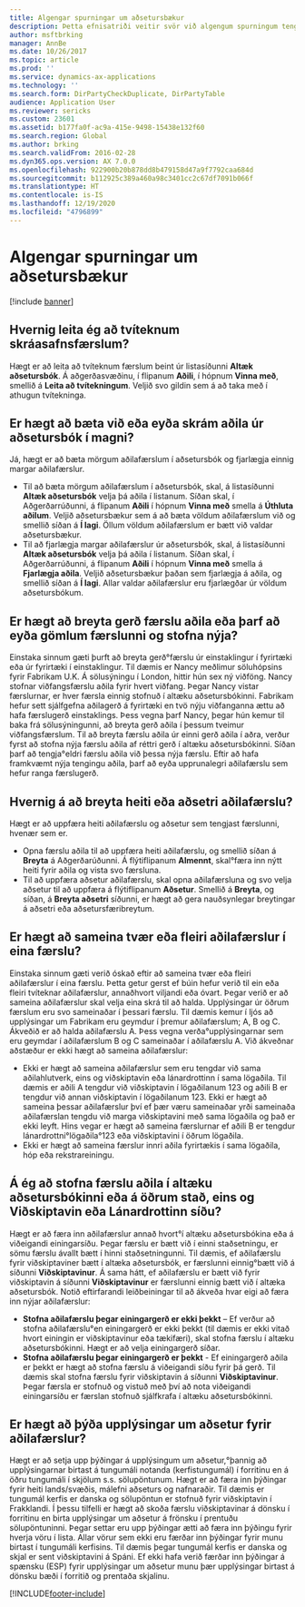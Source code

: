 ```yaml
---
title: Algengar spurningar um aðsetursbækur
description: Þetta efnisatriði veitir svör við algengum spurningum tengdum aðsetursbókum.
author: msftbrking
manager: AnnBe
ms.date: 10/26/2017
ms.topic: article
ms.prod: ''
ms.service: dynamics-ax-applications
ms.technology: ''
ms.search.form: DirPartyCheckDuplicate, DirPartyTable
audience: Application User
ms.reviewer: sericks
ms.custom: 23601
ms.assetid: b177fa0f-ac9a-415e-9498-15438e132f60
ms.search.region: Global
ms.author: brking
ms.search.validFrom: 2016-02-28
ms.dyn365.ops.version: AX 7.0.0
ms.openlocfilehash: 922900b20b878dd8b479158d47a9f7792caa684d
ms.sourcegitcommit: b112925c389a460a98c3401cc2c67df7091b066f
ms.translationtype: HT
ms.contentlocale: is-IS
ms.lasthandoff: 12/19/2020
ms.locfileid: "4796899"
---
```

# <a name="address-books-faq"></a>Algengar spurningar um aðsetursbækur

[!include [banner](../includes/banner.md)]

## <a name="how-do-i-check-for-duplicate-records"></a>Hvernig leita ég að tvíteknum skráasafnsfærslum?

Hægt er að leita að tvíteknum færslum beint úr listasíðunni **Altæk aðsetursbók**. Á aðgerðasvæðinu, í flipanum **Aðili**, í hópnum **Vinna með**, smellið á **Leita að tvítekningum**. Veljið svo gildin sem á að taka með í athugun tvítekninga.

## <a name="can-i-bulk-add-or-delete-party-records-from-an-address-book"></a>Er hægt að bæta við eða eyða skrám aðila úr aðsetursbók í magni?

Já, hægt er að bæta mörgum aðilafærslum í aðsetursbók og fjarlægja einnig margar aðilafærslur.

- Til að bæta mörgum aðilafærslum í aðsetursbók, skal, á listasíðunni **Altæk aðsetursbók** velja þá aðila í listanum. Síðan skal, í Aðgerðarrúðunni, á flipanum **Aðili** í hópnum **Vinna með** smella á **Úthluta aðilum**. Veljið aðsetursbækur sem á að bæta völdum aðilafærslum við og smellið síðan á **Í lagi**. Öllum völdum aðilafærslum er bætt við valdar aðsetursbækur.
- Til að fjarlægja margar aðilafærslur úr aðsetursbók, skal, á listasíðunni **Altæk aðsetursbók** velja þá aðila í listanum. Síðan skal, í Aðgerðarrúðunni, á flipanum **Aðili** í hópnum **Vinna með** smella á **Fjarlægja aðila**. Veljið aðsetursbækur þaðan sem fjarlægja á aðila, og smellið síðan á **Í lagi**. Allar valdar aðilafærslur eru fjarlægðar úr völdum aðsetursbókum.

## <a name="can-i-change-the-party-type-of-a-record-or-do-i-have-to-delete-the-old-record-and-create-a-new-one"></a>Er hægt að breyta gerð færslu aðila eða þarf að eyða gömlum færslunni og stofna nýja?

Einstaka sinnum gæti þurft að breyta gerð°færslu úr einstaklingur í fyrirtæki eða úr fyrirtæki í einstaklingur. Til dæmis er Nancy meðlimur söluhópsins fyrir Fabrikam U.K. Á sölusýningu í London, hittir hún sex ný viðföng. Nancy stofnar viðfangsfærslu aðila fyrir hvert viðfang. Þegar Nancy vistar færslurnar, er hver færsla einnig stofnuð í altæku aðsetursbókinni. Fabrikam hefur sett sjálfgefna aðilagerð á fyrirtæki en tvö nýju viðfanganna ættu að hafa færslugerð einstaklings. Þess vegna þarf Nancy, þegar hún kemur til baka frá sölusýningunni, að breyta gerð aðila í þessum tveimur viðfangsfærslum. Til að breyta færslu aðila úr einni gerð aðila í aðra, verður fyrst að stofna nýja færslu aðila af réttri gerð í altæku aðsetursbókinni. Síðan þarf að tengja°eldri færslu aðila við þessa nýja færslu. Eftir að hafa framkvæmt nýja tengingu aðila, þarf að eyða upprunalegri aðilafærslu sem hefur ranga færslugerð.

## <a name="how-do-i-change-the-name-or-address-of-a-party-record"></a>Hvernig á að breyta heiti eða aðsetri aðilafærslu?

Hægt er að uppfæra heiti aðilafærslu og aðsetur sem tengjast færslunni, hvenær sem er.

- Opna færslu aðila til að uppfæra heiti aðilafærslu, og smellið síðan á **Breyta** á Aðgerðarúðunni. Á flýtiflipanum **Almennt**, skal°færa inn nýtt heiti fyrir aðila og vista svo færsluna.
- Til að uppfæra aðsetur aðilafærslu, skal opna aðilafærsluna og svo velja aðsetur til að uppfæra á flýtiflipanum **Aðsetur**. Smellið á **Breyta**, og síðan, á **Breyta aðsetri** síðunni, er hægt að gera nauðsynlegar breytingar á aðsetri eða aðsetursfæribreytum.

## <a name="can-i-merge-two-or-more-party-records-into-one-record"></a>Er hægt að sameina tvær eða fleiri aðilafærslur í eina færslu?

Einstaka sinnum gæti verið óskað eftir að sameina tvær eða fleiri aðilafærslur í eina færslu. Þetta getur gerst ef búin hefur verið til ein eða fleiri tvíteknar aðilafærslur, annaðhvort viljandi eða óvart. Þegar verið er að sameina aðilafærslur skal velja eina skrá til að halda. Upplýsingar úr öðrum færslum eru svo sameinaðar í þessari færslu. Til dæmis kemur í ljós að upplýsingar um Fabrikam eru geymdur í þremur aðilafærslum; A, B og C. Ákveðið er að halda aðilafærslu A. Þess vegna verða°upplýsingarnar sem eru geymdar í aðilafærslum B og C sameinaðar í aðilafærslu A. Við ákveðnar aðstæður er ekki hægt að sameina aðilafærslur:

- Ekki er hægt að sameina aðilafærslur sem eru tengdar við sama aðilahlutverk, eins og viðskiptavin eða lánardrottinn í sama lögaðila. Til dæmis er aðili A tengdur við viðskiptavin í lögaðilanum 123 og aðili B er tengdur við annan viðskiptavin í lögaðilanum 123. Ekki er hægt að sameina þessar aðilafærslur því ef þær væru sameinaðar yrði sameinaða aðilafærslan tengdu við marga viðskiptavini með sama lögaðila og það er ekki leyft. Hins vegar er hægt að sameina færslurnar ef aðili B er tengdur lánardrottni°lögaðila°123 eða viðskiptavini í öðrum lögaðila.
- Ekki er hægt að sameina færslur innri aðila fyrirtækis í sama lögaðila, hóp eða rekstrareiningu.

## <a name="should-i-create-a-party-record-in-the-global-address-book-or-in-another-place-such-as-the-customer-or-vendor-page"></a>Á ég að stofna færslu aðila í altæku aðsetursbókinni eða á öðrum stað, eins og Viðskiptavin eða Lánardrottinn síðu?

Hægt er að færa inn aðilafærslur annað hvort°í altæku aðsetursbókina eða á viðeigandi einingarsíðu. Þegar færslu er bætt við í einni staðsetningu, er sömu færslu ávallt bætt í hinni staðsetningunni. Til dæmis, ef aðilafærslu fyrir viðskiptaviner bætt í altæka aðsetursbók, er færslunni einnig°bætt við á síðunni **Viðskiptavinur**. Á sama hátt, ef aðilafærslu er bætt við fyrir viðskiptavin á síðunni **Viðskiptavinur** er færslunni einnig bætt við í altæka aðsetursbók. Notið eftirfarandi leiðbeiningar til að ákveða hvar eigi að færa inn nýjar aðilafærslur:

- **Stofna aðilafærslu þegar einingargerð er ekki þekkt** – Ef verður að stofna aðilafærslu°en einingargerð er ekki þekkt (til dæmis er ekki vitað hvort einingin er viðskiptavinur eða tækifæri), skal stofna færslu í altæku aðsetursbókinni. Hægt er að velja einingargerð síðar.
- **Stofna aðilafærslu þegar einingargerð er þekkt** - Ef einingargerð aðila er þekkt er hægt að stofna færslu á viðeigandi síðu fyrir þá gerð. Til dæmis skal stofna færslu fyrir viðskiptavin á síðunni **Viðskiptavinur**. Þegar færsla er stofnuð og vistuð með því að nota viðeigandi einingarsíðu er færslan stofnuð sjálfkrafa í altæku aðsetursbókinni.

## <a name="can-i-translate-address-information-for-party-records"></a>Er hægt að þýða upplýsingar um aðsetur fyrir aðilafærslur?

Hægt er að setja upp þýðingar á upplýsingum um aðsetur,°þannig að upplýsingarnar birtast á tungumáli notanda (kerfistungumál) í forritinu en á öðru tungumáli í skjölum s.s. sölupöntunum. Hægt er að færa inn þýðingar fyrir heiti lands/svæðis, málefni aðseturs og nafnaraðir. Til dæmis er tungumál kerfis er danska og sölupöntun er stofnuð fyrir viðskiptavin í Frakklandi. Í þessu tilfelli er hægt að skoða færslu viðskiptavinar á dönsku í forritinu en birta upplýsingar um aðsetur á frönsku í prentuðu sölupöntuninni. Þegar settar eru upp þýðingar ætti að færa inn þýðingu fyrir hverja vöru í lista. Allar vörur sem ekki eru færðar inn þýðingar fyrir munu birtast í tungumáli kerfisins. Til dæmis þegar tungumál kerfis er danska og skjal er sent viðskiptavini á Spáni. Ef ekki hafa verið færðar inn þýðingar á spænsku (ESP) fyrir upplýsingar um aðsetur munu þær upplýsingar birtast á dönsku bæði í forritið og prentaða skjalinu.


[!INCLUDE[footer-include](../../../includes/footer-banner.md)]